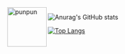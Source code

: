 

<img align="left" src ="https://pa1.narvii.com/7977/3d09e977f8c3d329e0f15bdfdfe30e21efda4ed7r1-540-540_128.gif" alt="punpun" width="90" height="90"/>


![Anurag's GitHub stats](https://github-readme-stats.vercel.app/api?username=neyen-ergas&show_icons=true&theme=midnight-purple)

[![Top Langs](https://github-readme-stats.vercel.app/api/top-langs/?username=neyen-ergas&count_private=true&show_icons=true&theme=tokyonight&layout=compact&langs_count=6&exclude_repo=JAGUARETE_KAA)](https://github.com/anuraghazra/github-readme-stats)



<!--
**neyen-ergas** is a ✨ _special_ ✨ repository because its `README.md` (this file) appears on your GitHub profile.

Here are some ideas to get you started:

- 🔭 I’m currently working on ...
- 🌱 I’m currently learning ...
- 👯 I’m looking to collaborate on ...
- 🤔 I’m looking for help with ...
- 💬 Ask me about ...
- 📫 How to reach me: ...
- 😄 Pronouns: ...
- ⚡ Fun fact: ...
-->
